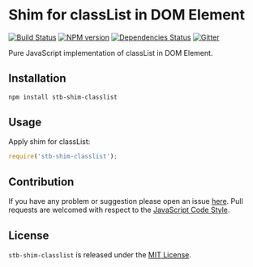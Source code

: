 Shim for classList in DOM Element
=================================

[![Build Status](https://img.shields.io/travis/stbsdk/shim-classlist.svg?style=flat-square)](https://travis-ci.org/stbsdk/shim-classlist)
[![NPM version](https://img.shields.io/npm/v/stb-shim-classlist.svg?style=flat-square)](https://www.npmjs.com/package/stb-shim-classlist)
[![Dependencies Status](https://img.shields.io/david/stbsdk/shim-classlist.svg?style=flat-square)](https://david-dm.org/stbsdk/shim-classlist)
[![Gitter](https://img.shields.io/badge/gitter-join%20chat-blue.svg?style=flat-square)](https://gitter.im/DarkPark/stbsdk)


Pure JavaScript implementation of classList in DOM Element.


## Installation ##

```bash
npm install stb-shim-classlist
```


## Usage ##

Apply shim for classList:

```js
require('stb-shim-classlist');
```


## Contribution ##

If you have any problem or suggestion please open an issue [here](https://github.com/stbsdk/shim-classlist/issues).
Pull requests are welcomed with respect to the [JavaScript Code Style](https://github.com/DarkPark/jscs).


## License ##

`stb-shim-classlist` is released under the [MIT License](license.md).
